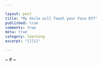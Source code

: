 ```yaml
---

layout: post
title: "My Uncle will Teach your Face Off"
published: true
comments: true
meta: true
category: learning
excerpt: "[][1]"

---
```


[][1] 
~ # ~

 [1]: http://www.youtube.com/v/neioaD7ibPU&hl=en "Click here to block this object with Adblock Plus"